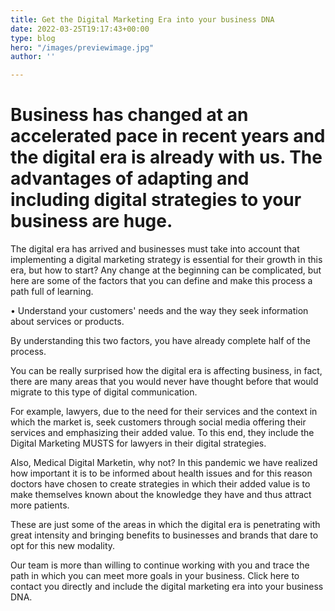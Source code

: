 ```yaml
---
title: Get the Digital Marketing Era into your business DNA
date: 2022-03-25T19:17:43+00:00
type: blog
hero: "/images/previewimage.jpg"
author: ''

---
```

# Business has changed at an accelerated pace in recent years and the digital era is already with us. The advantages of adapting and including digital strategies to your business are huge.

The digital era has arrived and businesses must take into account that implementing a digital marketing strategy is essential for their growth in this era, but how to start? Any change at the beginning can be complicated, but here are some of the factors that you can define and make this process a path full of learning.

• Understand your customers' needs and the way they seek information about services or products.

By understanding this two factors, you have already complete half of the process.

You can be really surprised how the digital era is affecting business, in fact, there are many areas that you would never have thought before that would migrate to this type of digital communication.

For example, lawyers, due to the need for their services and the context in which the market is, seek customers through social media offering their services and emphasizing their added value. To this end, they include the Digital Marketing MUSTS for lawyers in their digital strategies.

Also, Medical Digital Marketin, why not? In this pandemic we have realized how important it is to be informed about health issues and for this reason doctors have chosen to create strategies in which their added value is to make themselves known about the knowledge they have and thus attract more patients.

These are just some of the areas in which the digital era is penetrating with great intensity and bringing benefits to businesses and brands that dare to opt for this new modality.

Our team is more than willing to continue working with you and trace the path in which you can meet more goals in your business. Click here to contact you directly and include the digital marketing era into your business DNA.